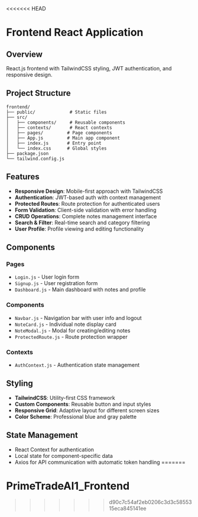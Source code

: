 <<<<<<< HEAD
# Frontend React Application

## Overview
React.js frontend with TailwindCSS styling, JWT authentication, and responsive design.

## Project Structure
```
frontend/
├── public/             # Static files
├── src/
│   ├── components/     # Reusable components
│   ├── contexts/       # React contexts
│   ├── pages/         # Page components
│   ├── App.js         # Main app component
│   ├── index.js       # Entry point
│   └── index.css      # Global styles
├── package.json
└── tailwind.config.js
```

## Features
- **Responsive Design**: Mobile-first approach with TailwindCSS
- **Authentication**: JWT-based auth with context management
- **Protected Routes**: Route protection for authenticated users
- **Form Validation**: Client-side validation with error handling
- **CRUD Operations**: Complete notes management interface
- **Search & Filter**: Real-time search and category filtering
- **User Profile**: Profile viewing and editing functionality

## Components

### Pages
- `Login.js` - User login form
- `Signup.js` - User registration form
- `Dashboard.js` - Main dashboard with notes and profile

### Components
- `Navbar.js` - Navigation bar with user info and logout
- `NoteCard.js` - Individual note display card
- `NoteModal.js` - Modal for creating/editing notes
- `ProtectedRoute.js` - Route protection wrapper

### Contexts
- `AuthContext.js` - Authentication state management

## Styling
- **TailwindCSS**: Utility-first CSS framework
- **Custom Components**: Reusable button and input styles
- **Responsive Grid**: Adaptive layout for different screen sizes
- **Color Scheme**: Professional blue and gray palette

## State Management
- React Context for authentication
- Local state for component-specific data
- Axios for API communication with automatic token handling
=======
# PrimeTradeAI1_Frontend
>>>>>>> d90c7c54af2eb0206c3d3c5855315eca845141ee
